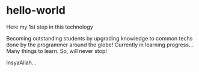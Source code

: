 # hello-world
Here my 1st step in this technology

Becoming outstanding students by upgrading knowledge to common techs done by the programmer around the globe! Currently in learning progress... Many things to learn. So, will never stop!

InsyaAllah...
